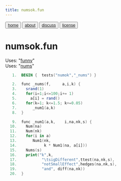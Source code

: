 ```yaml
---
title: numsok.fun
---
```


<button class="button button1"><a href="/fun/index">home</a></button>   <button class="button button2"><a href="/fun/ABOUT">about</a></button>   <button class="button button1"><a href="http://github.com/timm/fun/issues">discuss</a></button>    <button class="button button2"><a href="/fun/license">license</a></button> <br>



# numsok.fun

Uses:  "[funny](funny)"<br>
Uses:  "[nums](nums)"<br>

```awk
   1.  BEGIN {  tests("numok","_nums") }
```

```awk
   2.  func _nums(f,     a,i,k) {
   3.    srand(1)
   4.    for(i=1;i<=100;i+= 1)  
   5.      a[i] = rand()
   6.    for(k=1; k<=1.5; k+=0.05) 
   7.       _num1(a,k)
   8.  }
```

```awk
   9.  func _num1(a,k,    i,na,nk,s) {
  10.    Num(na)
  11.    Num(nk)
  12.    for(i in a) 
  13.       Num1(nk, 
  14.            k * Num1(na, a[i]))
  15.    Nums(s)
  16.    print("k",k,
  17.           "\tsigDifferent",ttest(na,nk,s),
  18.           "notSmallEffect",hedges(na,nk,s), 
  19.           "and", diff(na,nk))
  20.  }
```
